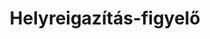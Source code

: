 ---
title: "Helyreigazítás-figyelő"
summary: "Ez a weboldal a magyar online, írott sajtóban 2008 óta megjelent helyreigazítások semleges (az bármiféle szűrés és politikai kommentár nélküli), a 2008-2022 közti időszakra vonatkozóan teljeskörűségre törekvő gyűjteménye, mely az adatbázison túl egyszerű elemzéseket, vizualizációkat is tartalmaz az adatok jobb megértése érdekében."
authors:
- Ferenci Tamás

publishDate: 2023-01-20T00:00:00

external_link: https://www.helyreigazitas-figyelo.hu/
---